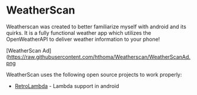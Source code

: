 # WeatherScan

Weatherscan was created to better familiarize myself with android and its quirks. It is a fully functional weather app which utilizes the OpenWeatherAPI to deliver weather information to your phone!

[WeatherScan Ad](https://raw.githubusercontent.com/hthoma/Weatherscan/WeatherScanAd.png

WeatherScan uses the following open source projects to work properly:

* [RetroLambda](https://github.com/evant/gradle-retrolambda) - Lambda support in android




